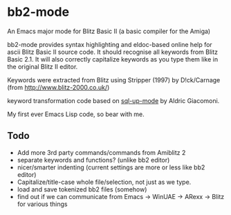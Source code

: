 # bb2-mode
An Emacs major mode for Blitz Basic II (a basic compiler for the Amiga)

bb2-mode provides syntax highlighting and eldoc-based online help for ascii Blitz Basic II source code. It should recognise all keywords from Blitz Basic 2.1.
It will also correctly capitalize keywords as you type them like in the original Blitz II editor.

Keywords were extracted from Blitz using Stripper (1997) by D!ck/Carnage (from http://www.blitz-2000.co.uk/)

keyword transformation code based on [sql-up-mode](https://github.com/Trevoke/sqlup-mode.el) by Aldric Giacomoni.

My first ever Emacs Lisp code, so bear with me.

## Todo
* Add more 3rd party commands/commands from Amiblitz 2
* separate keywords and functions? (unlike bb2 editor)
* nicer/smarter indenting (current settings are more or less like bb2 editor)
* Capitalize/title-case whole file/selection, not just as we type.
* load and save tokenized bb2 files (somehow)
* find out if we can communicate from Emacs -> WinUAE -> ARexx -> Blitz for various things
